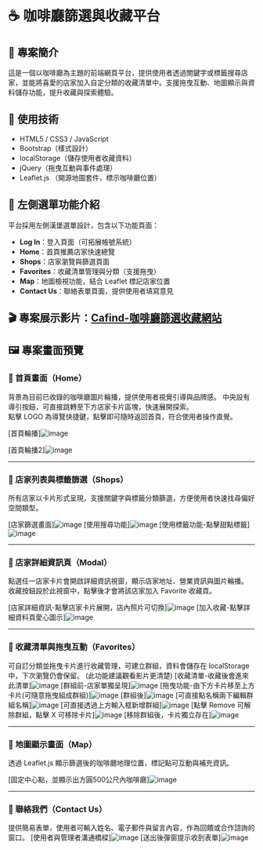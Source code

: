 # ☕ 咖啡廳篩選與收藏平台

## 📌 專案簡介
這是一個以咖啡廳為主題的前端網頁平台，提供使用者透過關鍵字或標籤搜尋店家，並能將喜愛的店家加入自定分類的收藏清單中。支援拖曳互動、地圖顯示與資料儲存功能，提升收藏與探索體驗。

## 🔧 使用技術
- HTML5 / CSS3 / JavaScript
- Bootstrap（樣式設計）
- localStorage（儲存使用者收藏資料）
- jQuery（拖曳互動與事件處理）
- Leaflet.js （開源地圖套件，標示咖啡廳位置）

## 🧭 左側選單功能介紹

平台採用左側漢堡選單設計，包含以下功能頁面：

- **Log In**：登入頁面（可拓展帳號系統）
- **Home**：首頁推薦店家快速總覽
- **Shops**：店家瀏覽與篩選頁面
- **Favorites**：收藏清單管理與分類（支援拖曳）
- **Map**：地圖檢視功能，結合 Leaflet 標記店家位置
- **Contact Us**：聯絡表單頁面，提供使用者填寫意見

## 🎬 專案展示影片：[Cafind-咖啡廳篩選收藏網站](https://www.youtube.com/watch?v=9izN3tzFcEs&ab_channel=NiniLee)

## 🖼 專案畫面預覽

### 🔹 首頁畫面（Home）
背景為目前已收錄的咖啡廳圖片輪播，提供使用者視覺引導與品牌感。
中央設有導引按鈕，可直接跳轉至下方店家卡片區塊，快速展開探索。  
點擊 LOGO 為導覽快捷鍵，點擊即可隨時返回首頁，符合使用者操作直覺。

[首頁輪播]![image](https://github.com/user-attachments/assets/b679bbad-00bc-4208-a71c-991cab3d1dfd)


[首頁輪播2]![image](https://github.com/user-attachments/assets/2ea04b6e-6dec-4323-a48f-b1c1394513a4)


---

### 🔹 店家列表與標籤篩選（Shops）
所有店家以卡片形式呈現，支援關鍵字與標籤分類篩選，方便使用者快速找尋偏好空間類型。

[店家篩選畫面]![image](https://github.com/user-attachments/assets/065283d6-8f89-48ac-bf16-fc7d49b6ead9)
[使用搜尋功能]![image](https://github.com/user-attachments/assets/b09a6dbd-6e4e-4a74-ab5a-554b2a685d18)
[使用標籤功能-點擊甜點標籤]![image](https://github.com/user-attachments/assets/3379eadc-d8bc-40d9-ba20-ae62ff6dda0b)

---

### 🔹 店家詳細資訊頁（Modal）
點選任一店家卡片會開啟詳細資訊視窗，顯示店家地址、營業資訊與圖片輪播。  
收藏按鈕設於此視窗中，點擊後才會將該店家加入 Favorite 收藏頁。

[店家詳細資訊-點擊店家卡片展開，店內照片可切換]![image](https://github.com/user-attachments/assets/4542f23c-585b-422b-b0ee-101850276bb5)
[加入收藏-點擊詳細資料頁愛心圖示]![image](https://github.com/user-attachments/assets/b1880602-ee71-48be-ad93-7542959c2a93)

---

### 🔹 收藏清單與拖曳互動（Favorites）
可自訂分類並拖曳卡片進行收藏管理，可建立群組，資料會儲存在 localStorage 中，下次瀏覽仍會保留。
(此功能建議觀看影片更清楚)
[收藏清單-收藏後會進來此清單]![image](https://github.com/user-attachments/assets/8afeb121-02ed-41d7-8cdd-6015e369ede9)
[群組前-店家單獨呈現]![image](https://github.com/user-attachments/assets/b1e0ee2f-5139-45b3-a6b4-280823239cad)
[拖曳功能-由下方卡片移至上方卡片(可隨意拖曳組成群組)]![image](https://github.com/user-attachments/assets/5d92ce56-b98f-4a9b-b01d-34f7a023f9a0)
[群組後]![image](https://github.com/user-attachments/assets/62f4f159-9571-4720-95e6-fa75a7cd7f28)
[可直接點名稱兩下編輯群組名稱]![image](https://github.com/user-attachments/assets/114f1a6c-efd1-4a93-a335-be3ec9e4beaa)
[可直接透過上方輸入框新增群組]![image](https://github.com/user-attachments/assets/e7818feb-ff31-4bd2-9e57-3d4b494c246c)
[點擊 Remove 可解除群組，點擊 X 可移除卡片]![image](https://github.com/user-attachments/assets/0cfa4b6f-a3f2-4263-a89f-d9e950d32e72)
[移除群組後，卡片獨立存在]![image](https://github.com/user-attachments/assets/3eb45f4c-8473-45af-a590-f2a699da6156)


---

### 🔹 地圖顯示畫面（Map）
透過 Leaflet.js 顯示篩選後的咖啡廳地理位置，標記點可互動與補充資訊。

[固定中心點，並顯示出方圓500公尺內咖啡廳]![image](https://github.com/user-attachments/assets/900831f4-f540-4e21-b264-ec4478c92f8e)

---

### 🔹 聯絡我們（Contact Us）
提供簡易表單，使用者可輸入姓名、電子郵件與留言內容，作為回饋或合作諮詢的窗口。
[使用者與管理者溝通橋樑]![image](https://github.com/user-attachments/assets/eef58c73-35c4-4b41-834c-ba0ba5d6d3f3)
[送出後彈窗提示收到表單]![image](https://github.com/user-attachments/assets/a94734bb-9f44-42d3-98ba-8cd3e0b20eba)

